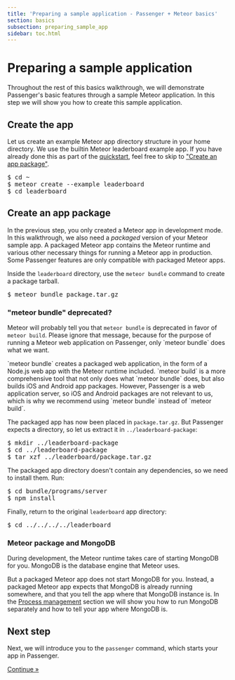 ```yaml
---
title: 'Preparing a sample application - Passenger + Meteor basics'
section: basics
subsection: preparing_sample_app
sidebar: toc.html
---
```

# Preparing a sample application

<p class="lead">Throughout the rest of this basics walkthrough, we will demonstrate Passenger's basic features through a sample Meteor application. In this step we will show you how to create this sample application.</p>

## Create the app

Let us create an example Meteor app directory structure in your home directory. We use the builtin Meteor leaderboard example app. If you have already done this as part of the [quickstart](../../start/meteor.html), feel free to skip to ["Create an app package"](#create-an-app-package).

<pre class="highlight"><span class="prompt">$ </span>cd ~
<span class="prompt">$ </span>meteor create --example leaderboard
<span class="prompt">$ </span>cd leaderboard</pre>

## Create an app package

In the previous step, you only created a Meteor app in development mode. In this walkthrough, we also need a *packaged* version of your Meteor sample app. A packaged Meteor app contains the Meteor runtime and various other necessary things for running a Meteor app in production. Some Passenger features are only compatible with packaged Meteor apps.

Inside the `leaderboard` directory, use the `meteor bundle` command to create a package tarball.

<pre class="highlight"><span class="prompt">$ </span>meteor bundle package.tar.gz</pre>

<div class="note">
  <h3 class="notoc">"meteor bundle" deprecated?</h3>
  <p>
    Meteor will probably tell you that <code>meteor bundle</code> is deprecated in favor of <code>meteor build</code>. Please ignore that message, because for the purpose of running a Meteor web application on Passenger, only `meteor bundle` does what we want.
  </p>
  <p>
    `meteor bundle` creates a packaged web application, in the form of a Node.js web app with the Meteor runtime included. `meteor build` is a more comprehensive tool that not only does what `meteor bundle` does, but also builds iOS and Android app packages. However, Passenger is a web application server, so iOS and Android packages are not relevant to us, which is why we recommend using `meteor bundle` instead of `meteor build`.
  </p>
</div>

The packaged app has now been placed in `package.tar.gz`. But Passenger expects a directory, so let us extract it in `../leaderboard-package`:

<pre class="highlight"><span class="prompt">$ </span>mkdir ../leaderboard-package
<span class="prompt">$ </span>cd ../leaderboard-package
<span class="prompt">$ </span>tar xzf ../leaderboard/package.tar.gz</pre>

The packaged app directory doesn't contain any dependencies, so we need to install them. Run:

<pre class="highlight"><span class="prompt">$ </span>cd bundle/programs/server
<span class="prompt">$ </span>npm install</pre>

Finally, return to the original `leaderboard` app directory:

<pre class="highlight"><span class="prompt">$ </span>cd ../../../../leaderboard</pre>

<div class="info">
  <h3 class="notoc">Meteor package and MongoDB</h3>
  <p>
    During development, the Meteor runtime takes care of starting MongoDB for you. MongoDB is the database engine that Meteor uses.
  </p>
  <p>
    But a packaged Meteor app does not start MongoDB for you. Instead, a packaged Meteor app expects that MongoDB is already running somewhere, and that you tell the app where that MongoDB instance is. In the <a href="process_management.html">Process management</a> section we will show you how to run MongoDB separately and how to tell your app where MongoDB is.
  </p>
</div>

## Next step

Next, we will introduce you to the `passenger` command, which starts your app in Passenger.

<a href="passenger_command.html" class="btn btn-primary btn-lg">Continue &raquo;</a>
